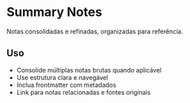 # Summary Notes

Notas consolidadas e refinadas, organizadas para referência.

## Uso

- Consolide múltiplas notas brutas quando aplicável  
- Use estrutura clara e navegável
- Inclua frontmatter com metadados
- Link para notas relacionadas e fontes originais